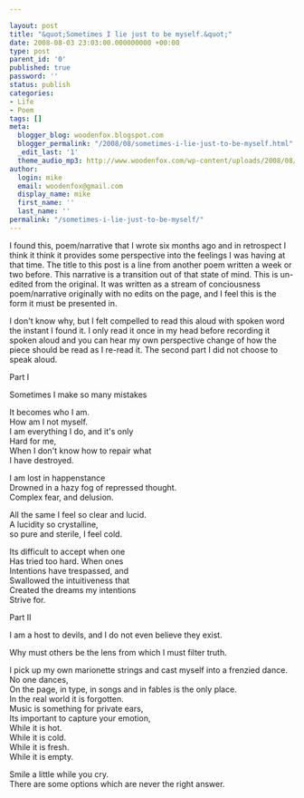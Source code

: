 ```yaml
---

layout: post
title: "&quot;Sometimes I lie just to be myself.&quot;"
date: 2008-08-03 23:03:00.000000000 +00:00
type: post
parent_id: '0'
published: true
password: ''
status: publish
categories:
- Life
- Poem
tags: []
meta:
  blogger_blog: woodenfox.blogspot.com
  blogger_permalink: "/2008/08/sometimes-i-lie-just-to-be-myself.html"
  _edit_last: '1'
  theme_audio_mp3: http://www.woodenfox.com/wp-content/uploads/2008/08/HowamInotmyself.mp3
author:
  login: mike
  email: woodenfox@gmail.com
  display_name: mike
  first_name: ''
  last_name: ''
permalink: "/sometimes-i-lie-just-to-be-myself/"
---
```

I found this, poem/narrative that I wrote six months ago and in retrospect I
think it think it provides some perspective into the feelings I was having at
that time. The title to this post is a line from another poem written a week
or two before. This narrative is a transition out of that state of mind. This
is un-edited from the original. It was written as a stream of conciousness
poem/narrative originally with no edits on the page, and I feel this is the
form it must be presented in.

I don't know why, but I felt compelled to read this aloud with spoken word the
instant I found it. I only read it once in my head before recording it spoken
aloud and you can hear my own perspective change of how the piece should be
read as I re-read it. The second part I did not choose to speak aloud.  
  
Part I

Sometimes I make so many mistakes

It becomes who I am.  
How am I not myself.  
I am everything I do, and it's only  
Hard for me,  
When I don't know how to repair what  
I have destroyed.

I am lost in happenstance  
Drowned in a hazy fog of repressed thought.  
Complex fear, and delusion.

All the same I feel so clear and lucid.  
A lucidity so crystalline,  
so pure and sterile, I feel cold.

Its difficult to accept when one  
Has tried too hard. When ones  
Intentions have trespassed, and  
Swallowed the intuitiveness that  
Created the dreams my intentions  
Strive for.

Part II

I am a host to devils, and I do not even believe they exist.

Why must others be the lens from which I must filter truth.

I pick up my own marionette strings and cast myself into a frenzied dance.  
No one dances,  
On the page, in type, in songs and in fables is the only place.  
In the real world it is forgotten.  
Music is something for private ears,  
Its important to capture your emotion,  
While it is hot.  
While it is cold.  
While it is fresh.  
While it is empty.

Smile a little while you cry.  
There are some options which are never the right answer.


